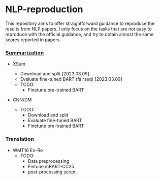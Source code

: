 # NLP-reproduction
This repository aims to offer straightforward guidance to reproduce the results from 
NLP papers. I only focus on the tasks that are not easy to reproduce with the official 
guidance, and try to obtain almost the same scores reported in papers. 

### [Summarization](summarization/README.md)
* XSum
  * Download and split [2023.03.09]
  * Evaluate fine-tuned BART (fairseq) [2023.03.09]
  * TODO: 
    * Finetune pre-trained BART

* CNN/DM
  * TODO:
    * Download and split 
    * Evaluate fine-tuned BART 
    * Finetune pre-trained BART


### Translation
* WMT16 En-Ro  
  * TODO:
    * Data preprocessing
    * Fintune mBART-CC25 
    * post-processing script